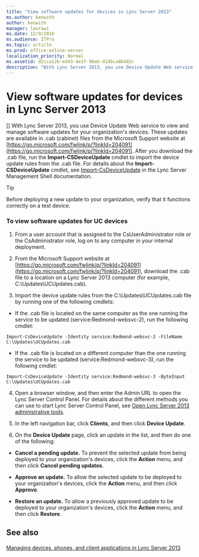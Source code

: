 ```yaml
---
title: "View software updates for devices in Lync Server 2013"
ms.author: kenwith
author: kenwith
manager: laurawi
ms.date: 12/9/2016
ms.audience: ITPro
ms.topic: article
ms.prod: office-online-server
localization_priority: Normal
ms.assetid: d2cca12b-ed43-4e1f-90ab-d14bca8b482c
description: "With Lync Server 2013, you use Device Update Web service to view and manage software updates for your organization's devices. These updates are available in .cab (cabinet) files from the Microsoft Support website at https://go.microsoft.com/fwlink/p/?linkId=204091. After you download the .cab file, run the Import-CSDeviceUpdate cmdlet to import the device update rules from the .cab file. For details about the Import-CSDeviceUpdate cmdlet, see Import-CsDeviceUpdate in the Lync Server Management Shell documentation."
---
```


# View software updates for devices in Lync Server 2013
[]
With Lync Server 2013, you use Device Update Web service to view and manage software updates for your organization's devices. These updates are available in .cab (cabinet) files from the Microsoft Support website at [https://go.microsoft.com/fwlink/p/?linkId=204091](https://go.microsoft.com/fwlink/p/?linkId=204091). After you download the .cab file, run the **Import-CSDeviceUpdate** cmdlet to import the device update rules from the .cab file. For details about the **Import-CSDeviceUpdate** cmdlet, see [Import-CsDeviceUpdate](import-csdeviceupdate.md) in the Lync Server Management Shell documentation. 
  
> [!TIP]
> Before deploying a new update to your organization, verify that it functions correctly on a test device. 
  
### To view software updates for UC devices

1. From a user account that is assigned to the CsUserAdministrator role or the CsAdministrator role, log on to any computer in your internal deployment.
    
2. From the Microsoft Support website at [https://go.microsoft.com/fwlink/p/?linkId=204091](https://go.microsoft.com/fwlink/p/?linkId=204091), download the .cab file to a location on a Lync Server 2013 computer (for example, C:\Updates\UCUpdates.cab).
    
3. Import the device update rules from the C:\Updates\UCUpdates.cab file by running one of the following cmdlets:
    
  - If the .cab file is located on the same computer as the one running the service to be updated (service:Redmond-websvc-2), run the following cmdlet:
    
  ```
  Import-CsDeviceUpdate -Identity service:Redmond-websvc-2 -FileName C:\Updates\UCUpdates.cab
  ```

  - If the .cab file is located on a different computer than the one running the service to be updated (service:Redmond-websvc-3), run the following cmdlet:
    
  ```
  Import-CsDeviceUpdate -Identity service:Redmond-websvc-3 -ByteInput C:\Updates\UCUpdates.cab
  ```

4. Open a browser window, and then enter the Admin URL to open the Lync Server Control Panel. For details about the different methods you can use to start Lync Server Control Panel, see [Open Lync Server 2013 administrative tools](open-lync-server-administrative-tools.md).
    
5. In the left navigation bar, click **Clients**, and then click **Device Update**.
    
6. On the **Device Update** page, click an update in the list, and then do one of the following: 
    
  - **Cancel a pending update.** To prevent the selected update from being deployed to your organization's devices, click the **Action** menu, and then click **Cancel pending updates**.
    
  - **Approve an update.** To allow the selected update to be deployed to your organization's devices, click the **Action** menu, and then click **Approve**.
    
  - **Restore an update.** To allow a previously approved update to be deployed to your organization's devices, click the **Action** menu, and then click **Restore**.
    
## See also

#### 

[Managing devices, phones, and client applications in Lync Server 2013](managing-devices-phones-and-client-applications.md)

